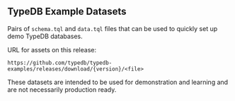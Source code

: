 ## TypeDB Example Datasets

Pairs of `schema.tql` and `data.tql` files that can be used to quickly set up demo 
TypeDB databases.

URL for assets on this release:

```
https://github.com/typedb/typedb-examples/releases/download/{version}/<file>
```

These datasets are intended to be used for demonstration and learning and are not necessarily production ready.
